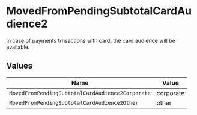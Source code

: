 # MovedFromPendingSubtotalCardAudience2

In case of payments trnsactions with card, the card audience will be available.


## Values

| Name                                             | Value                                            |
| ------------------------------------------------ | ------------------------------------------------ |
| `MovedFromPendingSubtotalCardAudience2Corporate` | corporate                                        |
| `MovedFromPendingSubtotalCardAudience2Other`     | other                                            |